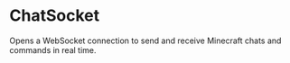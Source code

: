 # ChatSocket
Opens a WebSocket connection to send and receive Minecraft chats and commands in real time.
